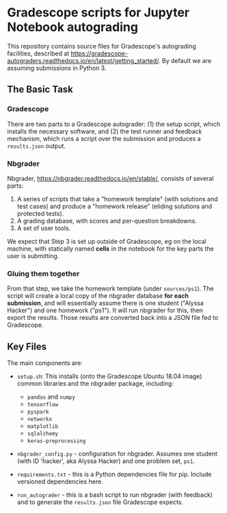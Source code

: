 # Gradescope scripts for Jupyter Notebook autograding

This repository contains source files for Gradescope's autograding facilities, described at https://gradescope-autograders.readthedocs.io/en/latest/getting_started/.  By default we are assuming submissions in Python 3.

## The Basic Task

### Gradescope

There are two parts to a Gradescope autograder: (1) the setup script, which installs the necessary software, and (2) the test runner and feedback mechanism, which runs a script over the submission and produces a `results.json` output.

### Nbgrader

Nbgrader, https://nbgrader.readthedocs.io/en/stable/, consists of several parts:

1. A series of scripts that take a "homework template" (with solutions and test cases) and produce a "homework release" (eliding solutions and protected tests).
1. A grading database, with scores and per-question breakdowns.
1. A set of user tools.

We expect that Step 3 is set up outside of Gradescope, eg on the local machine, with statically named **cells** in the notebook for the key parts the user is submitting.

### Gluing them together

From that step, we take the homework template (under `sources/ps1`).  The script will create a local copy of the nbgrader database **for each submission**, and will essentially assume there is one student ("Alyssa Hacker") and one homework ("ps1").  It will run nbgrader for this, then export the results.  Those results are converted back into a JSON file fed to Gradescope.


## Key Files

The main components are:
* `setup.sh`:  This installs (onto the Gradescope Ubuntu 18.04 image) common libraries and the nbgrader package, including:

  * `pandas` and `numpy`
  * `tensorflow`
  * `pyspark`
  * `networkx`
  * `matplotlib`
  * `sqlalchemy`
  * `keras-preprocessing`
  
* `nbgrader_config.py` - configuration for nbgrader.  Assumes one student (with ID 'hacker', aka Alyssa Hacker) and one problem set, `ps1`.
* `requirements.txt` - this is a Python dependencies file for pip.  Include versioned dependencies here.
* `run_autograder` - this is a bash script to run nbgrader (with feedback) and to generate the `results.json` file Gradescope expects.
